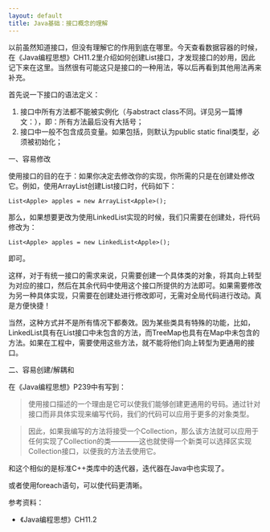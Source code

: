```yaml
---
layout: default
title: Java基础：接口概念的理解
---
```

以前虽然知道接口，但没有理解它的作用到底在哪里。今天查看数据容器的时候，在《Java编程思想》CH11.2里介绍如何创建List接口，才发现接口的妙用，因此记下来在这里。当然很有可能这只是接口的一种用法，等以后再看到其他用法再来补充。

首先说一下接口的语法定义：

1. 接口中所有方法都不能被实例化（与abstract class不同。详见另一篇博文：），即：所有方法最后没有大括号；
2. 接口中一般不包含成员变量。如果包括，则默认为public static final类型，必须被初始化；

一、容易修改

使用接口的目的在于：如果你决定去修改你的实现，你所需的只是在创建处修改它。例如，使用ArrayList创建List接口时，代码如下：
	
	List<Apple> apples = new ArrayList<Apple>();

那么，如果想要更改为使用LinkedList实现的时候，我们只需要在创建处，将代码修改为：

	List<Apple> apples = new LinkedList<Apple>();

即可。

这样，对于有统一接口的需求来说，只需要创建一个具体类的对象，将其向上转型为对应的接口，然后在其余代码中使用这个接口所提供的方法即可。如果需要修改为另一种具体实现，只需要在创建处进行修改即可，无需对全局代码进行改动。真是方便快捷！

当然，这种方式并不是所有情况下都奏效。因为某些类具有特殊的功能，比如，LinkedList具有在List接口中未包含的方法，而TreeMap也具有在Map中未包含的方法。如果在工程中，需要使用这些方法，就不能将他们向上转型为更通用的接口。

二、容易创建/解耦和

在《Java编程思想》P239中有写到：

> 使用接口描述的一个理由是它可以使我们能够创建更通用的号码。通过针对接口而非具体实现来编写代码，我们的代码可以应用于更多的对象类型。

> 因此，如果我编写的方法将接受一个Collection，那么该方法就可以应用于任何实现了Collection的类————这也就使得一个新类可以选择区实现Collection接口，以便我的方法去使用它。

和这个相似的是标准C++类库中的迭代器，迭代器在Java中也实现了。

或者使用foreach语句，可以使代码更清晰。


参考资料：

* 《Java编程思想》CH11.2
